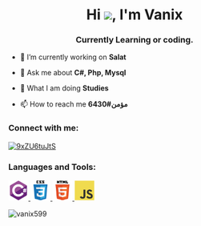 <h1 align="center">Hi <img src="https://media.giphy.com/media/hvRJCLFzcasrR4ia7z/giphy.gif" width="25px">, I'm Vanix</h1>
<h3 align="center">Currently Learning or coding.</h3>

- 🔭 I’m currently working on **Salat**

- 💬 Ask me about **C#, Php, Mysql**

- 🌱 What I am doing **Studies**

- 📫 How to reach me **مؤمن#6430**

<h3 align="left">Connect with me:</h3>
<p align="left">
<a href="https://discords.com/bio/p/vanixkurakku" target="blank"><img align="center" src="https://raw.githubusercontent.com/peterthehan/peterthehan/master/assets/discord.svg" alt="9xZU6tuJtS" height="30" width="40" /></a>
</p>

<h3 align="left">Languages and Tools:</h3>
<p align="left"> <a href="https://www.w3schools.com/cs/" target="_blank"> <img src="https://raw.githubusercontent.com/devicons/devicon/master/icons/csharp/csharp-original.svg" alt="csharp" width="40" height="40"/> </a> <a href="https://www.w3schools.com/css/" target="_blank"> <img src="https://raw.githubusercontent.com/devicons/devicon/master/icons/css3/css3-original-wordmark.svg" alt="css3" width="40" height="40"/> </a> <a href="https://www.w3.org/html/" target="_blank"> <img src="https://raw.githubusercontent.com/devicons/devicon/master/icons/html5/html5-original-wordmark.svg" alt="html5" width="40" height="40"/> </a> <a href="https://developer.mozilla.org/en-US/docs/Web/JavaScript" target="_blank"> <img src="https://raw.githubusercontent.com/devicons/devicon/master/icons/javascript/javascript-original.svg" alt="javascript" width="40" height="40"/> </a> </p>

<p><img align="center" src="https://github-readme-stats.vercel.app/api/top-langs/?username=Vanix-k3rnel&show_icons=true&theme=dark" alt="vanix599" /></p>
